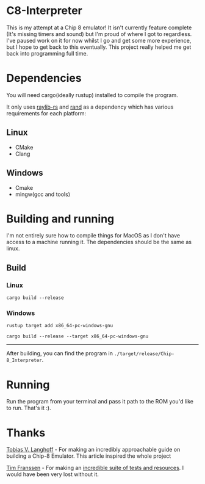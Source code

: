 # C8-Interpreter
This is my attempt at a Chip 8 emulator! It isn't currently feature complete (It's missing timers and sound) but I'm proud of where I got to regardless.
I've paused work on it for now whilst I go and get some more experience, but I hope to get back to this eventually.
This project really helped me get back into programming full time.

# Dependencies
You will need cargo(ideally rustup) installed to compile the program.

It only uses [raylib-rs](https://github.com/raylib-rs/raylib-rs) and [rand](https://crates.io/crates/rand) as a dependency which has various requirements for each platform:
## Linux
- CMake
- Clang
## Windows
- Cmake
- mingw(gcc and tools)

# Building and running
I'm not entirely sure how to compile things for MacOS as I don't have access to a machine running it. The dependencies should be the same as linux.
## Build
### Linux
```
cargo build --release
```
### Windows
```
rustup target add x86_64-pc-windows-gnu 
```
```
cargo build --release --target x86_64-pc-windows-gnu 
```
-----
After building, you can find the program in `./target/release/Chip-8_Interpreter`.

# Running
Run the program from your terminal and pass it path to the ROM you'd like to run.
That's it :).

# Thanks
[Tobias V. Langhoff](https://tobiasvl.github.io/blog/write-a-chip-8-emulator/) - For making an incredibly approachable guide on building a Chip-8 Emulator. This article inspired the whole project

[Tim Franssen](https://github.com/Timendus) - For making an [incredible suite of tests and resources](https://github.com/Timendus/chip8-test-suite). I would have been very lost without it.
